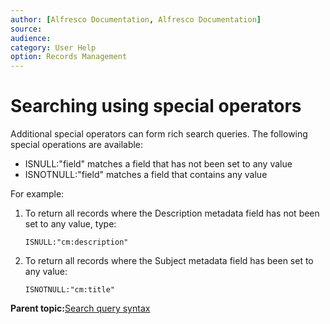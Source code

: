 ```yaml
---
author: [Alfresco Documentation, Alfresco Documentation]
source: 
audience: 
category: User Help
option: Records Management
---
```


# Searching using special operators

Additional special operators can form rich search queries. The following special operations are available:

-   ISNULL:"field" matches a field that has not been set to any value
-   ISNOTNULL:"field" matches a field that contains any value

For example:

1.  To return all records where the Description metadata field has not been set to any value, type:

    `ISNULL:"cm:description"`

2.  To return all records where the Subject metadata field has been set to any value:

    `ISNOTNULL:"cm:title"`


**Parent topic:**[Search query syntax](../concepts/rm-search-syntax.md)

